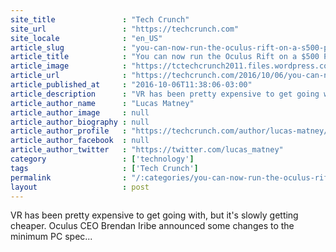 ```yaml
---
site_title               : "Tech Crunch"
site_url                 : "https://techcrunch.com"
site_locale              : "en_US"
article_slug             : "you-can-now-run-the-oculus-rift-on-a-s500-pc"
article_title            : "You can now run the Oculus Rift on a $500 PC"
article_image            : "https://tctechcrunch2011.files.wordpress.com/2016/07/rift-promo-image.png?w=764&h=400&crop=1"
article_url              : "https://techcrunch.com/2016/10/06/you-can-now-run-the-oculus-rift-on-a-500-pc/"
article_published_at     : "2016-10-06T11:38:06-03:00"
article_description      : "VR has been pretty expensive to get going with, but it's slowly getting cheaper. Oculus CEO Brendan Iribe announced some changes to the minimum PC spec..."
article_author_name      : "Lucas Matney"
article_author_image     : null
article_author_biography : null
article_author_profile   : "https://techcrunch.com/author/lucas-matney/"
article_author_facebook  : null
article_author_twitter   : "https://twitter.com/lucas_matney"
category                 : ['technology']
tags                     : ['Tech Crunch']
permalink                : "/:categories/you-can-now-run-the-oculus-rift-on-a-s500-pc/"
layout                   : post
---
```


VR has been pretty expensive to get going with, but it's slowly getting cheaper. Oculus CEO Brendan Iribe announced some changes to the minimum PC spec...
